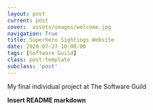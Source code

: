 ```yaml
---
layout: post
current: post
cover:  assets/images/welcome.jpg
navigation: True
title: Superhero Sightings Website
date: 2020-07-27 10:00:00
tags: [Software Guild]
class: post-template
subclass: 'post'
---
```


My final individual project at The Software Guild

**Insert README markdown**
